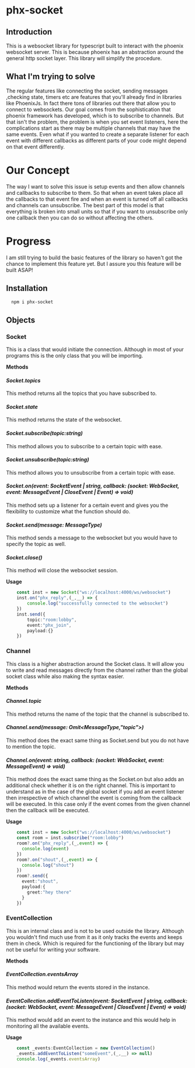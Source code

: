 # phx-socket
## Introduction
This is a websocket library for typescript built to interact with the phoenix websocket server. This is because phoenix has an abstraction around the general http socket layer. This library will simplify the procedure.

## What I'm trying to solve
The regular features like connecting the socket, sending messages ,checking state, timers etc are features that you'll already find in libraries like PhoenixJs. In fact there tons of libraries out there that allow you to connect to websockets. Our goal comes from the sophistication that phoenix framework has developed, which is to subscribe to channels. But that isn't the problem, the problem is when you set event listeners, here the complications start as there may be multiple channels that may have the same events. Even what if you wanted to create a separate listener for each event with different callbacks as different parts of your code might depend on that event differently. 
# Our Concept
The way I want to solve this issue is setup events and then allow channels and callbacks to subscribe to them. So that when an event takes place all the callbacks to that event fire and when an event is turned off all callbacks and channels can unsubscribe. The best part of this model is that everything is broken into small units so that if you want to unsubscribe only one callback then you can do so without affecting the others. 
# Progress
I am still trying to build the basic features of the library so haven't got the chance to implement this feature yet. But I assure you this feature will be built ASAP!

## Installation
```bash
  npm i phx-socket
```

## Objects
### Socket
This is a class that would initiate the connection. Although in most of your programs this is the only class that you will be importing.

**Methods**
#### _Socket.topics_
This method returns all the topics that you have subscribed to.

#### _Socket.state_
This method returns the state of the websocket.

#### _Socket.subscribe(__topic__:string)_
This method allows you to subscribe to a certain topic with ease.

#### _Socket.unsubscribe(__topic__:string)_
This method allows you to unsubscribe from a certain topic with ease.

#### _Socket.on(__event__: SocketEvent | string, __callback__: (socket: WebSocket, event: MessageEvent | CloseEvent | Event) => void)_
This method sets up a listener for a certain event and gives you the flexibility to customize what the function should do.

#### _Socket.send(__message__: MessageType<PayloadType>)_
This method sends a message to the websocket but you would have to specify the topic as well.

#### _Socket.close()_
This method will close the websocket session.

**Usage**
```ts
    const inst = new Socket("ws://localhost:4000/ws/websocket")
    inst.on("phx_reply",(_,__) => {
        console.log("successfully connected to the websocket")
    })
    inst.send({
        topic:"room:lobby",
        event:"phx_join",
        payload:{}
    })
```

### Channel
This class is a higher abstraction around the Socket class. It will allow you to write and read messages directly from the channel rather than the global socket class while also making the syntax easier.

**Methods**
#### _Channel.topic_
This method returns the name of the topic that the channel is subscribed to.

#### _Channel.send(__message__: Omit<MessageType<PayloadType>,"topic">)_
This method does the exact same thing as Socket.send but you do not have to mention the topic.

#### _Channel.on(__event__: string, __callback__: (socket: WebSocket, event: MessageEvent) => void)_
This method does the exact same thing as the Socket.on but also adds an additional check whether it is on the right channel. This is important to understand as in the case of the global socket if you add an event listener then irrespective of which channel the event is coming from the callback will be executed. In this case only if the event comes from the given channel then the callback will be executed.

**Usage**
```ts
    const inst = new Socket("ws://localhost:4000/ws/websocket")
    const room = inst.subscribe("room:lobby")
    room?.on("phx_reply",(_,event) => {
      console.log(event)
    })
    room?.on("shout",(_,event) => {
      console.log("shout")
    })
    room?.send({
      event:"shout",
      payload:{
        greet:"hey there"
      }
    })
```

### EventCollection
This is an internal class and is not to be used outside the library. Although you wouldn't find much use from it as it only tracks the events and keeps them in check. Which is required for the functioning of the library but may not be useful for writing your software.

**Methods**
#### _EventCollection.eventsArray_
This method would return the events stored in the instance.

#### _EventCollection.addEventToListen(__event__: SocketEvent | string, __callback__: (socket: WebSocket, event: MessageEvent | CloseEvent | Event) => void)_
This method would add an event to the instance and this would help in monitoring all the available events.

**Usage**
```ts
    const _events:EventCollection = new EventCollection()
    _events.addEventToListen("someEvent",(_,__) => null)
    console.log(_events.eventsArray)
```